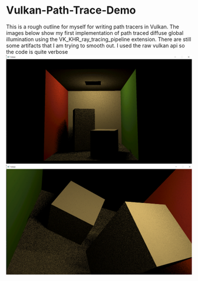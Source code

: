 # Vulkan-Path-Trace-Demo
This is a rough outline for myself for writing path tracers in Vulkan. The images below show my first implementation of path traced diffuse global illumination using the VK_KHR_ray_tracing_pipeline extension. There are still some artifacts that I am trying to smooth out. I used the raw vulkan api so the code is quite verbose
![Example1](box1_1.png?raw=true "Example screenshot1")
![Example2](box2_1.png?raw=true "Example screenshot2")
